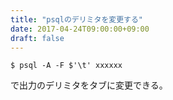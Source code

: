```yaml
---
title: "psqlのデリミタを変更する"
date: 2017-04-24T09:00:00+09:00
draft: false
---
```

```
$ psql -A -F $'\t' xxxxxx
```

で出力のデリミタをタブに変更できる。

